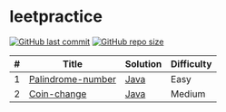 # leetpractice
[![GitHub last commit](https://img.shields.io/github/last-commit/satya6608/leetpractice)](https://github.com/satya6608/leetpractice/commits/master)
[![GitHub repo size](https://img.shields.io/github/repo-size/satya6608/leetpractice)](https://github.com/satya6608/leetpractice/archive/master.zip)


| # | Title | Solution | Difficulty |
|---| ----- | -------- | ---------- |
| 1 |  [Palindrome-number](https://leetcode.com/problems/1palindrome-number/) | [Java](https://github.com/Satya6608/leetpractice/tree/main/9-palindrome-numbers) | Easy |
| 2 | [Coin-change](https://leetcode.com/problems/coin-change) | [Java](https://github.com/satya6608/leetpractice/tree/main/coin-change) | Medium |